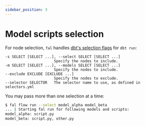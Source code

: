 ```yaml
---
sidebar_position: 3
---
```


# Model scripts selection

For node selection, `fal` handles [dbt's selection flags](https://docs.getdbt.com/reference/node-selection/syntax) for `dbt run`:

```
-s SELECT [SELECT ...], --select SELECT [SELECT ...]
                      Specify the nodes to include.
-m SELECT [SELECT ...], --models SELECT [SELECT ...]
                      Specify the nodes to include.
--exclude EXCLUDE [EXCLUDE ...]
                      Specify the nodes to exclude.
--selector SELECTOR   The selector name to use, as defined in selectors.yml
```

You may pass more than one selection at a time:

```bash
$ fal flow run --select model_alpha model_beta
... | Starting fal run for following models and scripts:
model_alpha: script.py
model_beta: script.py, other.py
```
